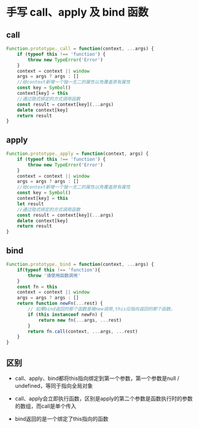 <!--
 * @Author: magnum_zx
 * @Date: 2023-06-12 12:54:56
 * @LastEditors: wuzx wzx19980321@163.com
 * @LastEditTime: 2023-06-12 12:55:02
 * @FilePath: /interview-record/docs/articles/handwriting/bind-apply-call.md
 * @Description: 
 * 
 * Copyright (c) 2023 by ${git_name_email}, All Rights Reserved. 
-->
# 手写 call、apply 及 bind 函数

## call

```js
Function.prototype._call = function(context, ...args) {
    if (typeof this !== 'function') {
        throw new TypeError('Error')
    }
    context = context || window
    args = args ? args : []
    //给context新增一个独一无二的属性以免覆盖原有属性
    const key = Symbol()
    context[key] = this
    //通过隐式绑定的方式调用函数
    const result = context[key](...args)
    delete context[key]
    return result
}
```

## apply

```js
Function.prototype._apply = function(context, args) {
    if (typeof this !== 'function') {
        throw new TypeError('Error')
    }
    context = context || window
    args = args ? args : []
    //给context新增一个独一无二的属性以免覆盖原有属性
	const key = Symbol()
    context[key] = this
    let result
    //通过隐式绑定的方式调用函数
    const result = context[key](...args)
    delete context[key]
    return result
}
```

## bind

```js
Function.prototype._bind = function(context, ...args) {
    if(typeof this !== 'function'){
        throw '请使用函数调用'
    }
    const fn = this
    context = context || window
    args = args ? args : []
    return function newFn(...rest) {
        // 如果bind返回的那个函数是被new调用,this应指向返回的那个函数。
        if (this instanceof newFn) {
            return new fn(...args, ...rest)
        }
        return fn.call(context, ...args, ...rest)
    }
}

```

## 区别

- call、apply、bind都将this指向绑定到第一个参数，第一个参数是null / undefined，等同于指向全局对象

- call、apply会立即执行函数，区别是apply的第二个参数是函数执行时的参数的数组，而call是单个传入

- bind返回的是一个绑定了this指向的函数